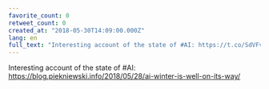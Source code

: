 ```yaml
---
favorite_count: 0
retweet_count: 0
created_at: "2018-05-30T14:09:00.000Z"
lang: en
full_text: "Interesting account of the state of #AI: https://t.co/SdVFvaS3GG"
---
```


Interesting account of the state of #AI:
<https://blog.piekniewski.info/2018/05/28/ai-winter-is-well-on-its-way/>
